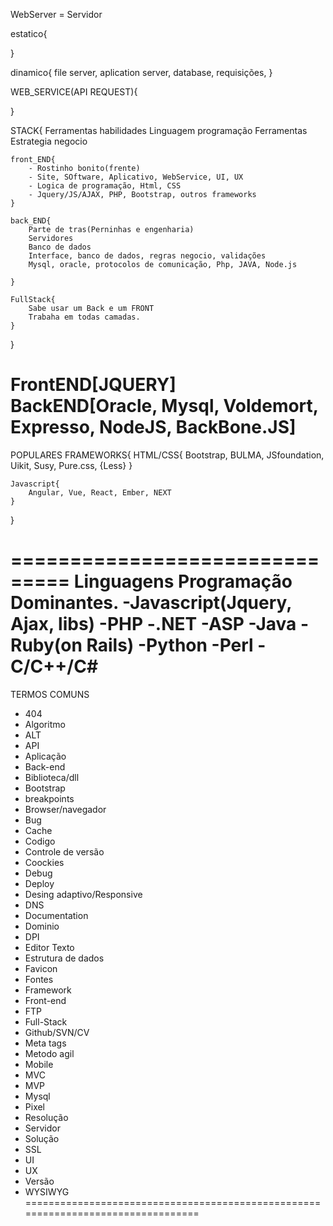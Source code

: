 WebServer = Servidor

estatico{

}

dinamico{
    file server,
    aplication server,
    database,
    requisições,
}

WEB_SERVICE(API REQUEST){
    
}

STACK{
    Ferramentas
    habilidades
    Linguagem programação
    Ferramentas
    Estrategia negocio

    front_END{
        - Rostinho bonito(frente)
        - Site, SOftware, Aplicativo, WebService, UI, UX
        - Logica de programação, Html, CSS
        - Jquery/JS/AJAX, PHP, Bootstrap, outros frameworks
    }

    back_END{
        Parte de tras(Perninhas e engenharia)
        Servidores
        Banco de dados
        Interface, banco de dados, regras negocio, validações
        Mysql, oracle, protocolos de comunicação, Php, JAVA, Node.js

    }

    FullStack{
        Sabe usar um Back e um FRONT
        Trabaha em todas camadas.
    }
}


FrontEND[JQUERY]
BackEND[Oracle, Mysql, Voldemort, Expresso, NodeJS, BackBone.JS]
===================================================================================

POPULARES FRAMEWORKS{
    HTML/CSS{
    Bootstrap, BULMA, JSfoundation, Uikit, Susy, Pure.css, {Less}
    }

    Javascript{
        Angular, Vue, React, Ember, NEXT
    }
}

===============================
Linguagens Programação Dominantes.
-Javascript(Jquery, Ajax, libs)
-PHP
-.NET
-ASP
-Java
-Ruby(on Rails)
-Python
-Perl
-C/C++/C#
===================================
TERMOS COMUNS
- 404
- Algoritmo
- ALT
- API
- Aplicação
- Back-end
- Biblioteca/dll
- Bootstrap
- breakpoints
- Browser/navegador
- Bug
- Cache
- Codigo
- Controle de versão 
- Coockies
- Debug
- Deploy
- Desing adaptivo/Responsive
- DNS
- Documentation
- Dominio
- DPI
- Editor Texto
- Estrutura de dados
- Favicon
- Fontes
- Framework
- Front-end
- FTP
- Full-Stack
- Github/SVN/CV
- Meta tags
- Metodo agil
- Mobile
- MVC
- MVP
- Mysql
- Pixel
- Resolução
- Servidor
- Solução
- SSL
- UI
- UX
- Versão
- WYSIWYG
=================================================================================






















